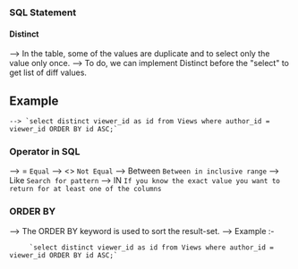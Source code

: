 ### SQL Statement ###

#### Distinct 

--> In the table, some of the values are duplicate and to select only the value only once.
--> To do, we can implement Distinct before the "select" to get list of diff values.
## Example 

    --> `select distinct viewer_id as id from Views where author_id = viewer_id ORDER BY id ASC;`

### Operator in SQL 

--> =  `Equal`
--> <>  `Not Equal`
--> Between `Between in inclusive range`
--> Like    `Search for pattern`
--> IN    `If you know the exact value you want to return for at least one of the columns`


### ORDER BY 

--> The ORDER BY keyword is used to sort the result-set.
--> Example :- 
        
         `select distinct viewer_id as id from Views where author_id = viewer_id ORDER BY id ASC;`


